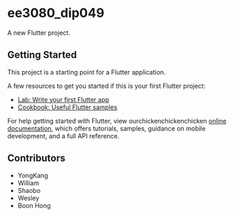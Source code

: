 # ee3080_dip049

A new Flutter project.

## Getting Started

This project is a starting point for a Flutter application.

A few resources to get you started if this is your first Flutter project:

- [Lab: Write your first Flutter app](https://flutter.dev/docs/get-started/codelab)
- [Cookbook: Useful Flutter samples](https://flutter.dev/docs/cookbook)

For help getting started with Flutter, view ourchickenchickenchicken
[online documentation](https://flutter.dev/docs), which offers tutorials,
samples, guidance on mobile development, and a full API reference.

## Contributors
- YongKang
- William
- Shaobo
- Wesley
- Boon Hong